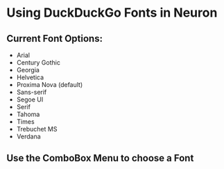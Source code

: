 # Using DuckDuckGo Fonts in Neuron

## Current Font Options:
- Arial
- Century Gothic
- Georgia
- Helvetica
- Proxima Nova (default)
- Sans-serif
- Segoe UI
- Serif
- Tahoma
- Times
- Trebuchet MS
- Verdana 

## Use the ComboBox Menu to choose a Font